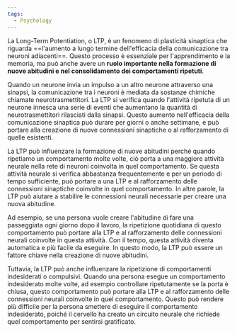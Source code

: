 ```yaml
---
tags:
  - Psychology
---
```

La Long-Term Potentiation, o LTP, è un fenomeno di plasticità sinaptica che riguarda ==l'aumento a lungo termine dell'efficacia della comunicazione tra neuroni adiacenti==. Questo processo è essenziale per l'apprendimento e la memoria, ma può anche avere un **ruolo importante nella formazione di nuove abitudini e nel consolidamento dei comportamenti ripetuti**.

Quando un neurone invia un impulso a un altro neurone attraverso una sinapsi, la comunicazione tra i neuroni è mediata da sostanze chimiche chiamate neurotrasmettitori. La LTP si verifica quando l'attività ripetuta di un neurone innesca una serie di eventi che aumentano la quantità di neurotrasmettitori rilasciati dalla sinapsi. Questo aumento nell'efficacia della comunicazione sinaptica può durare per giorni o anche settimane, e può portare alla creazione di nuove connessioni sinaptiche o al rafforzamento di quelle esistenti.

La LTP può influenzare la formazione di nuove abitudini perché quando ripetiamo un comportamento molte volte, ciò porta a una maggiore attività neurale nella rete di neuroni coinvolta in quel comportamento. Se questa attività neurale si verifica abbastanza frequentemente e per un periodo di tempo sufficiente, può portare a una LTP e al rafforzamento delle connessioni sinaptiche coinvolte in quel comportamento. In altre parole, la LTP può aiutare a stabilire le connessioni neurali necessarie per creare una nuova abitudine.

Ad esempio, se una persona vuole creare l'abitudine di fare una passeggiata ogni giorno dopo il lavoro, la ripetizione quotidiana di questo comportamento può portare alla LTP e al rafforzamento delle connessioni neurali coinvolte in questa attività. Con il tempo, questa attività diventa automatica e più facile da eseguire. In questo modo, la LTP può essere un fattore chiave nella creazione di nuove abitudini.

Tuttavia, la LTP può anche influenzare la ripetizione di comportamenti indesiderati o compulsivi. Quando una persona esegue un comportamento indesiderato molte volte, ad esempio controllare ripetutamente se la porta è chiusa, questo comportamento può portare alla LTP e al rafforzamento delle connessioni neurali coinvolte in quel comportamento. Questo può rendere più difficile per la persona smettere di eseguire il comportamento indesiderato, poiché il cervello ha creato un circuito neurale che richiede quel comportamento per sentirsi gratificato.